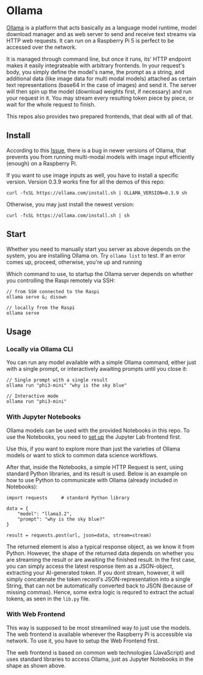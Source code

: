 # Ollama

[Ollama](https://github.com/ollama/ollama) is a platform that acts basically as a language model runtime, model download manager and as web server to send and receive text streams via HTTP web requests. It can run on a Raspberry Pi 5 is perfect to be accessed over the network.

It is managed through command line, but once it runs, its' HTTP endpoint makes it easily integrateable with arbitrary frontends. In your request's body, you simply define the model's name, the prompt as a string, and additional data (like image data for multi modal models) attached as certain text representations (base64 in the case of images) and send it. The server will then spin up the model (download weights first, if necessary) and run your request in it. You may stream every resulting token piece by piece, or wait for the whole request to finish.

This repos also provides two prepared frontends, that deal with all of that.

## Install

According to this [Issue](https://github.com/ollama/ollama/issues/7733), there is a bug in newer versions of Ollama, that prevents you from running multi-modal models with image input efficiently (enough) on a Raspberry Pi.

If you want to use image inputs as well, you have to install a specific version. Version 0.3.9 works fine for all the demos of this repo:
```
curl -fsSL https://ollama.com/install.sh | OLLAMA_VERSION=0.3.9 sh
```

Otherwise, you may just install the newest version:
```
curl -fsSL https://ollama.com/install.sh | sh
```

## Start

Whether you need to manually start you server as above depends on the system, you are installing Ollama on. Try ``ollama list`` to test.
If an error comes up, proceed, otherwise, you're up and running

Which command to use, to startup the Ollama server depends on whether you controlling the Raspi remotely via SSH:

```
// from SSH connected to the Raspi
ollama serve &; disown

// locally from the Raspi
ollama serve
```



## Usage

### Locally via Ollama CLI

You can run any model available with a simple Ollama command, either just with a single prompt, or interactively awaiting prompts until you close it:

```
// Single prompt with a single result
ollama run "phi3-mini" "why is the sky blue"
```

```
// Interactive mode 
ollama run "phi3-mini"
```

### With Jupyter Notebooks

Ollama models can be used with the provided Notebooks in this repo. To use the Notebooks, you need to [set up](../frontend/jupyter/README.md) the Jupyter Lab frontend first.

Use this, if you want to explore more than just the varieties of Ollama models or want to stick to common data science workflows.

After that, inside the Notebooks, a simple HTTP Request is sent, using standard Python libraries, and its result is used. Below is an example on how to use Python to communicate with Ollama (already included in Notebooks): 

```
import requests     # standard Python library

data = {
    "model": "llama3.2",
    "prompt": "why is the sky blue?"
}

result = requests.post(url, json=data, stream=stream)
```

The returned element is also a typical response object, as we know it from Python. However, the shape of the returned data depends on whether you are streaming the result or are awaiting the finished result. In the first case, you can simply access the latest response item as a JSON-object, extracting your AI-generated token. If you dont stream, however, it will simply concatenate the token record's JSON-representation into a single String, that can not be automatically converted back to JSON (because of missing commas). Hence, some extra logic is requred to extract the actual tokens, as seen in the `lib.py` file.

### With Web Frontend

This way is supposed to be most streamlined way to just use the models. The web frontend is available wherever the Raspberry Pi is accessible via network. To use it, you have to setup the Web Frontend first.

The web frontend is based on common web technologies (JavaScript) and uses standard libraries to access Ollama, just as Jupyter Notebooks in the shape as shown above.
